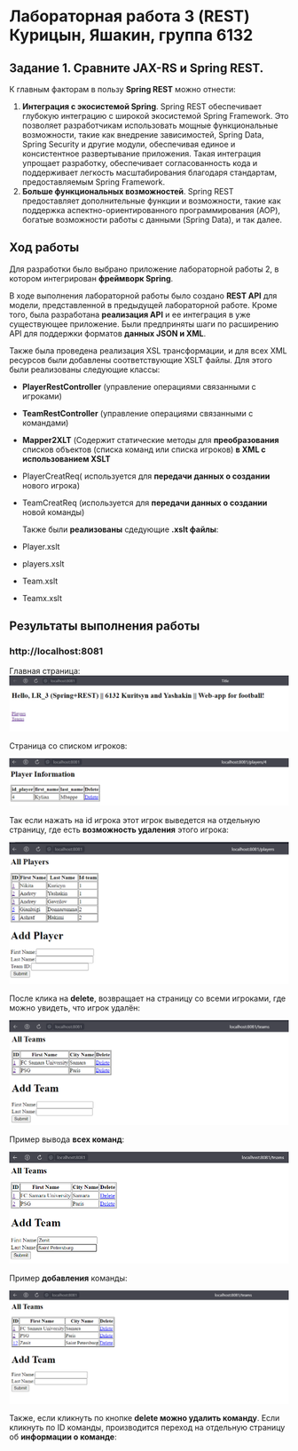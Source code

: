 # Лабораторная работа 3 (REST) Курицын, Яшакин, группа 6132
## Задание 1. Сравните JAX-RS и Spring REST.
К главным факторам в пользу **Spring REST** можно отнести:
1. **Интеграция с экосистемой Spring**. Spring REST обеспечивает глубокую интеграцию с широкой экосистемой Spring Framework. 
Это позволяет разработчикам использовать мощные функциональные возможности, такие как внедрение зависимостей, Spring Data, Spring Security и другие модули, обеспечивая единое и консистентное развертывание приложения. 
Такая интеграция упрощает разработку, обеспечивает согласованность кода и поддерживает легкость масштабирования благодаря стандартам, предоставляемым Spring Framework.
2. **Больше функциональных возможностей**. Spring REST предоставляет дополнительные функции и возможности, такие как поддержка аспектно-ориентированного программирования (AOP), богатые возможности работы с данными (Spring Data), и так далее.
## Ход работы
Для разработки было выбрано приложение лабораторной работы 2, в котором интегрирован **фреймворк Spring**.

В ходе выполнения лабораторной работы было создано **REST API** для модели, представленной в предыдущей лабораторной работе. 
Кроме того, была разработана **реализация API** и ее интеграция в уже существующее приложение. 
Были предприняты шаги по расширению API для поддержки форматов **данных JSON и XML**. 

Также была проведена реализация XSL трансформации, и для всех XML ресурсов были добавлены соответствующие XSLT файлы.
Для этого были реализованы следующие классы:
- **PlayerRestController** (управление операциями связанными с игроками)
- **TeamRestController** (управление операциями связанными с командами)
- **Mapper2XLT** (Содержит статические методы для **преобразования** списков объектов (списка команд или списка игроков) **в XML с использованием XSLT**
- PlayerCreatReq( используется для **передачи данных о создании** нового игрока)
- TeamCreatReq (используется для **передачи данных о создании** новой команды)

  Также были **реализованы** сдедующие **.xslt файлы**:
- Player.xslt
- players.xslt
- Team.xslt
- Teamx.xslt


## Результаты выполнения работы
### http://localhost:8081
Главная страница:
![image](https://github.com/BandooSs/CSA_LR_3/blob/master/screen/1.png)

Страница со списком игроков:

![image](https://github.com/BandooSs/CSA_LR_3/blob/master/screen/2.png)

Так если нажать на id игрока этот игрок выведется на отдельную страницу, где есть **возможность удаления** этого игрока:

![image](https://github.com/BandooSs/CSA_LR_3/blob/master/screen/3.png)

После клика на **delete**, возвращает на страницу со всеми игроками, где можно увидеть, что игрок удалён:

![image](https://github.com/BandooSs/CSA_LR_3/blob/master/screen/4.png)

Пример вывода **всех команд**:

![image](https://github.com/BandooSs/CSA_LR_3/blob/master/screen/5.png)

Пример **добавления** команды:

![image](https://github.com/BandooSs/CSA_LR_3/blob/master/screen/6.png)


Также, если кликнуть по кнопке **delete можно удалить команду**.
Если кликнуть по ID команды, производится переход на отдельную страницу об **информации о команде**:





